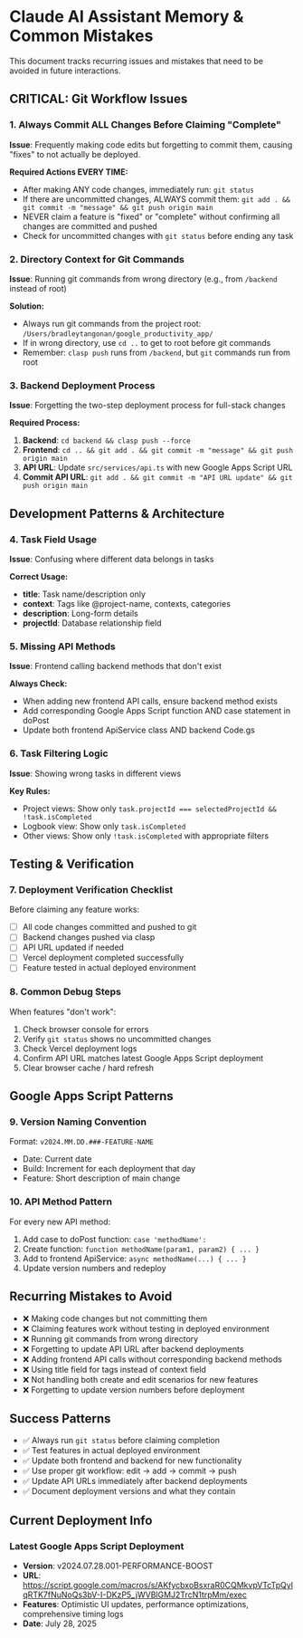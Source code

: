 # Claude AI Assistant Memory & Common Mistakes

This document tracks recurring issues and mistakes that need to be avoided in future interactions.

## CRITICAL: Git Workflow Issues

### 1. **Always Commit ALL Changes Before Claiming "Complete"**
**Issue**: Frequently making code edits but forgetting to commit them, causing "fixes" to not actually be deployed.

**Required Actions EVERY TIME:**
- After making ANY code changes, immediately run: `git status`  
- If there are uncommitted changes, ALWAYS commit them: `git add . && git commit -m "message" && git push origin main`
- NEVER claim a feature is "fixed" or "complete" without confirming all changes are committed and pushed
- Check for uncommitted changes with `git status` before ending any task

### 2. **Directory Context for Git Commands**
**Issue**: Running git commands from wrong directory (e.g., from `/backend` instead of root)

**Solution:**
- Always run git commands from the project root: `/Users/bradleytangonan/google_productivity_app/`
- If in wrong directory, use `cd ..` to get to root before git commands
- Remember: `clasp push` runs from `/backend`, but `git` commands run from root

### 3. **Backend Deployment Process**
**Issue**: Forgetting the two-step deployment process for full-stack changes

**Required Process:**
1. **Backend**: `cd backend && clasp push --force`
2. **Frontend**: `cd .. && git add . && git commit -m "message" && git push origin main`  
3. **API URL**: Update `src/services/api.ts` with new Google Apps Script URL
4. **Commit API URL**: `git add . && git commit -m "API URL update" && git push origin main`

## Development Patterns & Architecture

### 4. **Task Field Usage**
**Issue**: Confusing where different data belongs in tasks

**Correct Usage:**
- **title**: Task name/description only
- **context**: Tags like @project-name, contexts, categories
- **description**: Long-form details
- **projectId**: Database relationship field

### 5. **Missing API Methods**
**Issue**: Frontend calling backend methods that don't exist

**Always Check:**
- When adding new frontend API calls, ensure backend method exists
- Add corresponding Google Apps Script function AND case statement in doPost
- Update both frontend ApiService class AND backend Code.gs

### 6. **Task Filtering Logic**
**Issue**: Showing wrong tasks in different views

**Key Rules:**
- Project views: Show only `task.projectId === selectedProjectId && !task.isCompleted`
- Logbook view: Show only `task.isCompleted`
- Other views: Show only `!task.isCompleted` with appropriate filters

## Testing & Verification

### 7. **Deployment Verification Checklist**
Before claiming any feature works:
- [ ] All code changes committed and pushed to git
- [ ] Backend changes pushed via clasp
- [ ] API URL updated if needed
- [ ] Vercel deployment completed successfully
- [ ] Feature tested in actual deployed environment

### 8. **Common Debug Steps**
When features "don't work":
1. Check browser console for errors
2. Verify `git status` shows no uncommitted changes
3. Check Vercel deployment logs
4. Confirm API URL matches latest Google Apps Script deployment
5. Clear browser cache / hard refresh

## Google Apps Script Patterns

### 9. **Version Naming Convention**
Format: `v2024.MM.DD.###-FEATURE-NAME`
- Date: Current date
- Build: Increment for each deployment that day  
- Feature: Short description of main change

### 10. **API Method Pattern**
For every new API method:
1. Add case to doPost function: `case 'methodName':`
2. Create function: `function methodName(param1, param2) { ... }`
3. Add to frontend ApiService: `async methodName(...) { ... }`
4. Update version numbers and redeploy

## Recurring Mistakes to Avoid

- ❌ Making code changes but not committing them
- ❌ Claiming features work without testing in deployed environment
- ❌ Running git commands from wrong directory
- ❌ Forgetting to update API URL after backend deployments
- ❌ Adding frontend API calls without corresponding backend methods  
- ❌ Using title field for tags instead of context field
- ❌ Not handling both create and edit scenarios for new features
- ❌ Forgetting to update version numbers before deployment

## Success Patterns

- ✅ Always run `git status` before claiming completion
- ✅ Test features in actual deployed environment
- ✅ Update both frontend and backend for new functionality
- ✅ Use proper git workflow: edit → add → commit → push
- ✅ Update API URLs immediately after backend deployments
- ✅ Document deployment versions and what they contain

## Current Deployment Info

### Latest Google Apps Script Deployment
- **Version**: v2024.07.28.001-PERFORMANCE-BOOST
- **URL**: https://script.google.com/macros/s/AKfycbxoBsxraR0CQMkvpVTcTpQylqRTK7fNuNoQs3bV-I-DKzP5_jWVBlGMJ2TrcN1trpMm/exec
- **Features**: Optimistic UI updates, performance optimizations, comprehensive timing logs
- **Date**: July 28, 2025